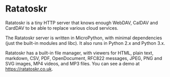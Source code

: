 # Ratatoskr

Ratatoskr is a tiny HTTP server that knows enough WebDAV, CalDAV and CardDAV to be able to replace various cloud services.

The Ratatoskr server is written in MicroPython, with minimal dependencies (just the built-in modules and libc). It also runs in Python 2.x and Python 3.x.

Ratatoskr has a built-in file manager, with viewers for HTML, plain text, markdown, CSV, PDF, OpenDocument, RFC822 messages, JPEG, PNG and SVG images, MP4 videos, and MP3 files. You can see a demo at https://ratatoskr.co.uk.
